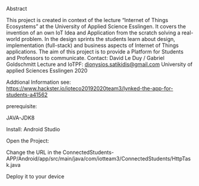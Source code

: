 Abstract

This project is created in context of the lecture “Internet of  Things Ecosystems” at the University of Applied Science Esslingen. It  covers the invention of an own IoT Idea and Application from the scratch  solving a real-world problem. In the design sprints the students learn  about design, implementation (full-stack) and business aspects of  Internet of Things applications. The aim of this project is to provide a Platform for Students and Professors to communicate.
Contact: David Le Duy / Gabriel Goldschmitt
Lecture and IoTPF:
dionysios.satikidis@gmail.com
University of applied Sciences Esslingen 2020

Addtional Information see: https://www.hackster.io/ioteco20192020team3/lynked-the-app-for-students-a41562

prerequisite:

JAVA-JDK8

Install: Android Studio


Open the Project:

Change the URL in the ConnectedStudents-APP/Android/app/src/main/java/com/iotteam3/ConnectedStudents/HttpTask.java 
 
Deploy it to your device
